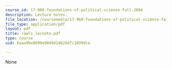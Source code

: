 ```yaml
---
course_id: 17-960-foundations-of-political-science-fall-2004
description: Lecture notes.
file_location: /coursemedia/17-960-foundations-of-political-science-fall-2004/6aaa9be8099e9049d14b26d7c1039dce_rawls_lecnote.pdf
file_type: application/pdf
layout: pdf
title: rawls_lecnote.pdf
type: course
uid: 6aaa9be8099e9049d14b26d7c1039dce

---
```

None